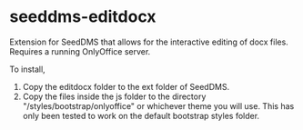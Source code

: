 # seeddms-editdocx
Extension for SeedDMS that allows for the interactive editing of docx files. Requires a running OnlyOffice server.

To install, 
1) Copy the editdocx folder to the ext folder of SeedDMS.
2) Copy the files inside the js folder to the directory "<seeddms root>/styles/bootstrap/onlyoffice" or whichever theme you will use. This has only been tested to work on the default bootstrap styles folder.
